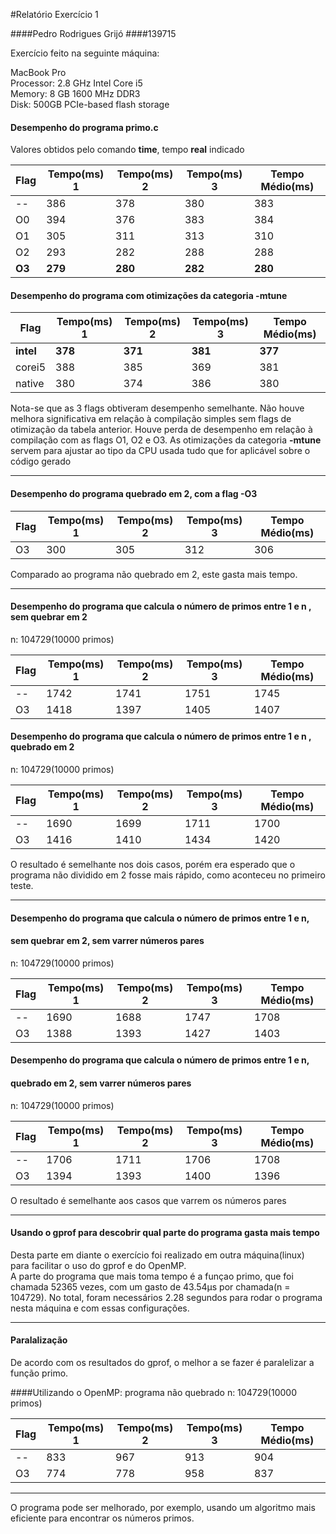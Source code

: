 #Relatório Exercício 1

####Pedro Rodrigues Grijó
####139715

Exercício feito na seguinte máquina:

MacBook Pro  
Processor: 2.8 GHz Intel Core i5  
Memory: 8 GB 1600 MHz DDR3  
Disk: 500GB PCIe-based flash storage  

#### Desempenho do programa **primo.c** 
Valores obtidos pelo comando **time**, tempo **real** indicado

Flag | Tempo(ms) 1 | Tempo(ms) 2 | Tempo(ms) 3 | Tempo Médio(ms)
------------ | ------------- | ------------- | ------------- | -------------
-- | 386 | 378 | 380 | 383
O0 | 394 | 376 | 383 | 384
O1 | 305 | 311 | 313 | 310
O2 | 293 | 282 | 288 | 288
**O3** | **279** | **280** | **282** | **280**

#### Desempenho do programa com otimizações da categoria **-mtune**
Flag | Tempo(ms) 1 | Tempo(ms) 2 | Tempo(ms) 3 | Tempo Médio(ms)
------------ | ------------- | ------------- | ------------- | -------------
**intel** | **378** | **371** | **381** | **377**
corei5 | 388 | 385 | 369 | 381
native | 380 | 374 | 386 | 380

Nota-se que as 3 flags obtiveram desempenho semelhante. Não houve melhora significativa em relação à compilação simples sem flags de otimização da tabela anterior. Houve perda de desempenho em relação à compilação com as flags O1, O2 e O3. As otimizações da categoria **-mtune** servem para ajustar ao tipo da CPU usada tudo que for aplicável sobre o código gerado

------

#### Desempenho do programa quebrado em 2, com a flag -O3
Flag | Tempo(ms) 1 | Tempo(ms) 2 | Tempo(ms) 3 | Tempo Médio(ms)
------------ | ------------- | ------------- | ------------- | -------------
O3 | 300 | 305 | 312 | 306

Comparado ao programa não quebrado em 2, este gasta mais tempo.

------

#### Desempenho do programa que calcula o número de primos entre 1 e n , sem quebrar em 2
n: 104729(10000 primos) 

Flag | Tempo(ms) 1 | Tempo(ms) 2 | Tempo(ms) 3 | Tempo Médio(ms)
------------ | ------------- | ------------- | ------------- | -------------
-- | 1742 | 1741 | 1751 | 1745
O3 | 1418 | 1397 | 1405 | 1407

#### Desempenho do programa que calcula o número de primos entre 1 e n , quebrado em 2
n: 104729(10000 primos)

Flag | Tempo(ms) 1 | Tempo(ms) 2 | Tempo(ms) 3 | Tempo Médio(ms)
------------ | ------------- | ------------- | ------------- | -------------
-- | 1690 | 1699 | 1711 | 1700
O3 | 1416 | 1410 | 1434 | 1420

O resultado é semelhante nos dois casos, porém era esperado que o programa não dividido em 2 fosse mais rápido, como aconteceu no primeiro teste. 

------


#### Desempenho do programa que calcula o número de primos entre 1 e n,  
#### sem quebrar em 2, sem varrer números pares
n: 104729(10000 primos) 

Flag | Tempo(ms) 1 | Tempo(ms) 2 | Tempo(ms) 3 | Tempo Médio(ms)
------------ | ------------- | ------------- | ------------- | -------------
-- | 1690 | 1688 | 1747 | 1708
O3 | 1388 | 1393 | 1427 | 1403

#### Desempenho do programa que calcula o número de primos entre 1 e n,    
#### quebrado em 2, sem varrer números pares  
n: 104729(10000 primos)

Flag | Tempo(ms) 1 | Tempo(ms) 2 | Tempo(ms) 3 | Tempo Médio(ms)
------------ | ------------- | ------------- | ------------- | -------------
-- | 1706 | 1711 | 1706 | 1708
O3 | 1394 | 1393 | 1400 | 1396

O resultado é semelhante aos casos que varrem os números pares    

------

#### Usando o gprof para descobrir qual parte do programa gasta mais tempo

Desta parte em diante o exercício foi realizado em outra máquina(linux) para facilitar o uso do gprof e do OpenMP.    
A parte do programa que mais toma tempo é a funçao primo, que foi chamada 52365 vezes, com um gasto de 43.54µs por chamada(n = 104729). No total, foram necessários 2.28 segundos para rodar o programa nesta máquina e com essas configurações.

------

#### Paralalização

De acordo com os resultados do gprof, o melhor a se fazer é paralelizar a função primo. 

####Utilizando o OpenMP: programa não quebrado
n: 104729(10000 primos)

Flag | Tempo(ms) 1 | Tempo(ms) 2 | Tempo(ms) 3 | Tempo Médio(ms)
------------ | ------------- | ------------- | ------------- | -------------
-- | 833 | 967 | 913 | 904
O3 | 774 | 778 | 958 | 837

------

O programa pode ser melhorado, por exemplo, usando um algoritmo mais eficiente para encontrar os números primos.
